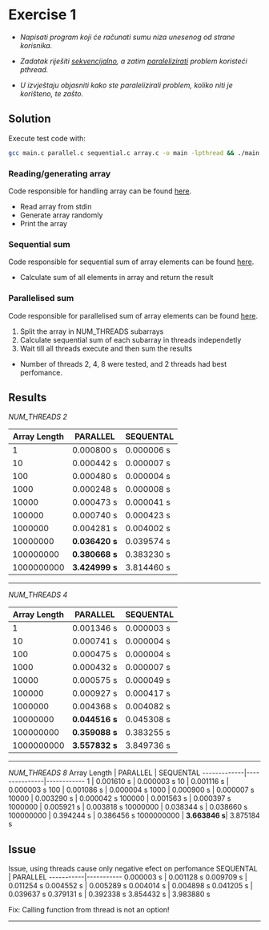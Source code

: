 # Exercise 1

- *Napisati program koji će računati sumu niza unesenog od strane korisnika.*

- *Zadatak riješiti [sekvencijalno](./sequential.cpp), a zatim [paralelizirati](./parallel.cpp) problem koristeći pthread.*

- *U izvještaju objasniti kako ste paralelizirali problem, koliko niti je korišteno, te zašto.*

## Solution

Execute test code with:
```bash
gcc main.c parallel.c sequential.c array.c -o main -lpthread && ./main
```


### Reading/generating array
Code responsible for handling array can be found [here](./array.cpp).
- Read array from stdin
- Generate array randomly
- Print the array

### Sequential sum
Code responsible for sequential sum of array elements can be found [here](./sequential.cpp).
- Calculate sum of all elements in array and return the result

### Parallelised sum
Code responsible for parallelised sum of array elements can be found [here](./parallel.cpp).
1. Split the array in NUM_THREADS subarrays
2. Calculate sequential sum of each subarray in threads independetly 
3. Wait till all threads execute and then sum the results
- Number of threads 2, 4, 8 were tested, and 2 threads had best perfomance.


## Results
*NUM_THREADS 2*

Array Length |   PARALLEL    |  SEQUENTAL
-------------|---------------|------------
1            |   0.000800 s  |  0.000006 s
10           |   0.000442 s  |  0.000007 s
100          |   0.000480 s  |  0.000004 s
1000         |   0.000248 s  |  0.000008 s
10000        |   0.000473 s  |  0.000041 s
100000       |   0.000740 s  |  0.000423 s
1000000      |   0.004281 s  |  0.004002 s
10000000     | **0.036420 s**|  0.039574 s
100000000    | **0.380668 s**|  0.383230 s
1000000000   | **3.424999 s**|  3.814460 s

---
*NUM_THREADS 4*

Array Length |   PARALLEL    |  SEQUENTAL
-------------|---------------|------------
1            |   0.001346 s  |  0.000003 s
10           |   0.000741 s  |  0.000004 s
100          |   0.000475 s  |  0.000004 s
1000         |   0.000432 s  |  0.000007 s
10000        |   0.000575 s  |  0.000049 s
100000       |   0.000927 s  |  0.000417 s
1000000      |   0.004368 s  |  0.004082 s
10000000     | **0.044516 s**|  0.045308 s
100000000    | **0.359088 s**|  0.383255 s
1000000000   | **3.557832 s**|  3.849736 s

---

*NUM_THREADS 8*
Array Length |   PARALLEL    |  SEQUENTAL
-------------|---------------|------------
1            |   0.001610 s  |  0.000003 s
10           |   0.001116 s  |  0.000003 s
100          |   0.001086 s  |  0.000004 s
1000         |   0.000900 s  |  0.000007 s
10000        |   0.003290 s  |  0.000042 s
100000       |   0.001563 s  |  0.000397 s
1000000      |   0.005921 s  |  0.003818 s
10000000     |   0.038344 s  |  0.038660 s
100000000    |   0.394244 s  |  0.386456 s
1000000000   | **3.663846 s**|  3.875184 s


## Issue

Issue, using threads cause only negative efect on perfomance
 SEQUENTAL | PARALLEL
-----------|-----------
0.000003 s | 0.001128 s
0.009709 s | 0.011254 s
0.004552 s | 0.005289 s
0.004014 s | 0.004898 s
0.041205 s | 0.039637 s
0.379131 s | 0.392338 s
3.854432 s | 3.983880 s

Fix: Calling function from thread is not an option!

---